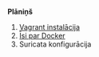 <b>Plāniņš</b></br>
1. <a href="https://github.com/MartinsZB/Suricata-training/blob/master/vagrant.md">Vagrant instalācija</a></br>
2. <a href="https://github.com/MartinsZB/Suricata-training/blob/master/docker.md">Īsi par Docker</a></br>
3. Suricata konfigurācija

